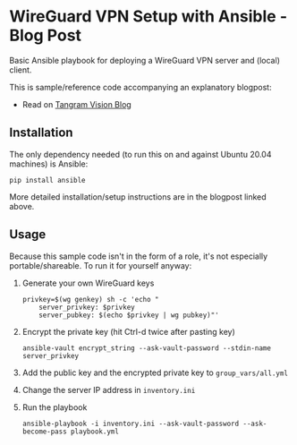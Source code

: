 # WireGuard VPN Setup with Ansible - Blog Post

Basic Ansible playbook for deploying a WireGuard VPN server and (local)
client.

This is sample/reference code accompanying an explanatory blogpost:

- Read on [Tangram Vision Blog](www.tangramvision.com/blog/exploring-ansible-via-setting-up-a-wireguard-vpn)


## Installation

The only dependency needed (to run this on and against Ubuntu 20.04 machines)
is Ansible:

```
pip install ansible
```

More detailed installation/setup instructions are in the blogpost linked
above.


## Usage

Because this sample code isn't in the form of a role, it's not especially
portable/shareable. To run it for yourself anyway:


1. Generate your own WireGuard keys

    ```
    privkey=$(wg genkey) sh -c 'echo "
        server_privkey: $privkey
        server_pubkey: $(echo $privkey | wg pubkey)"'
    ```

2. Encrypt the private key (hit Ctrl-d twice after pasting key)

    ```
    ansible-vault encrypt_string --ask-vault-password --stdin-name server_privkey
    ```

3. Add the public key and the encrypted private key to `group_vars/all.yml`

4. Change the server IP address in `inventory.ini`

5. Run the playbook

    ```
    ansible-playbook -i inventory.ini --ask-vault-password --ask-become-pass playbook.yml
    ```

